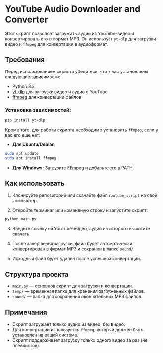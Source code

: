# YouTube Audio Downloader and Converter

Этот скрипт позволяет загружать аудио из YouTube-видео и конвертировать его в формат MP3. Он использует `yt-dlp` для загрузки видео и `ffmpeg` для конвертации в аудиоформат.

## Требования

Перед использованием скрипта убедитесь, что у вас установлены следующие зависимости:

- Python 3.x
- [yt-dlp](https://github.com/yt-dlp/yt-dlp) для загрузки видео и аудио с YouTube
- [ffmpeg](https://ffmpeg.org/download.html) для конвертации файлов

### Установка зависимостей:

```bash
pip install yt-dlp
```

Кроме того, для работы скрипта необходимо установить `ffmpeg`, если у вас его еще нет:

- **Для Ubuntu/Debian:**

```bash
sudo apt update
sudo apt install ffmpeg
```

- **Для Windows:** Загрузите [FFmpeg](https://ffmpeg.org/download.html) и добавьте его в PATH.

## Как использовать

1. Клонируйте репозиторий или скачайте файл `Youtube_script` на свой компьютер.

2. Откройте терминал или командную строку и запустите скрипт:

```bash
python main.py
```

3. Введите ссылку на YouTube-видео, аудио из которого вы хотите скачать.

4. После завершения загрузки, файл будет автоматически конвертирован в формат MP3 и сохранен в папке `sound/`.

5. Исходный файл будет удален после успешной конвертации.

## Структура проекта

- `main.py` — основной скрипт для загрузки и конвертации.
- `temp/` — временная папка для хранения загруженных файлов.
- `sound/` — папка для сохранения окончательных MP3 файлов.

## Примечания

- Скрипт загружает только аудио из видео, без видео.
- Для конвертации используется `ffmpeg`, который должен быть установлен на вашей системе.
- Скрипт поддерживает загрузку только одного видео за раз (не плейлистов).
